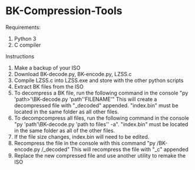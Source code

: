 # BK-Compression-Tools

Requirements:
1) Python 3
2) C compiler

Instructions
1) Make a backup of your ISO
2) Download BK-decode.py, BK-encode.py, LZSS.c
3) Compile LZSS.c into LZSS.exe and store with the other python scripts
4) Extract BK files from the ISO
5) To decompress a BK file, run the following command in the console "py 'path>'\BK-decode.py 'path'\'FILENAME'" This will create a decompressed file with "_decoded" appended. "index.bin" must be located in the same folder as all other files.
6) To decompcompress all files, run the following command in the console "py 'path'\BK-decode.py 'path to files'' -a". "index.bin" must be located in the same folder as all of the other files.
7) If the file size changes, index.bin will need to be edited.
8) Recompress the file in the console with this command "py <path>/BK-encode.py <path>/<FILENAME>_decoded" This will recompress the file with "_c" appended
9) Replace the new compressed file and use another utility to remake the ISO
